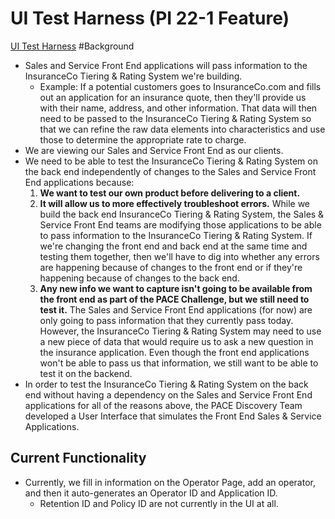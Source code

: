 # UI Test Harness (PI 22-1 Feature)

[UI Test Harness](https://pcluix.dv1.pcluix.aks.aze1.cloud.InsuranceCo.net/operator)
#Background
- Sales and Service Front End applications will pass information to the InsuranceCo Tiering & Rating System we're building.
   - Example:  If a potential customers goes to InsuranceCo.com and fills out an application for an insurance quote, then they'll provide us with their name, address, and other information.  That data will then need to be passed to the InsuranceCo Tiering & Rating System so that we can refine the raw data elements into characteristics and use those to determine the appropriate rate to charge.
- We are viewing our Sales and Service Front End as our clients.
- We need to be able to test the InsuranceCo Tiering & Rating System on the back end independently of changes to the Sales and Service Front End applications because:
   1. **We want to test our own product before delivering to a client.**
   2. **It will  allow us to more effectively troubleshoot errors.**  While we build the back end InsuranceCo Tiering & Rating System, the Sales & Service Front End teams are modifying those applications to be able to pass information to the InsuranceCo Tiering & Rating System.  If we're changing the front end and back end at the same time and testing them together, then we'll have to dig into whether any errors are happening because of changes to the front end or if they're happening because of changes to the back end.
   3. **Any new info we want to capture isn't going to be available from the front end as part of the PACE Challenge, but we still need to test it.**  The Sales and Service Front End applications (for now) are only going to pass information that they currently pass today.  However, the InsuranceCo Tiering & Rating System may need to use a new piece of data that would require us to ask a new question in the insurance application.  Even though the front end applications won't be able to pass us that information, we still want to be able to test it on the backend.
- In order to test the InsuranceCo Tiering & Rating System on the back end without having a dependency on the Sales and Service Front End applications for all of the reasons above, the PACE Discovery Team developed a User Interface that simulates the Front End Sales & Service Applications.

## Current Functionality
   - Currently, we fill in information on the Operator Page, add an operator, and then it auto-generates an Operator ID and Application ID.
      - Retention ID and Policy ID are not currently in the UI at all.
 
